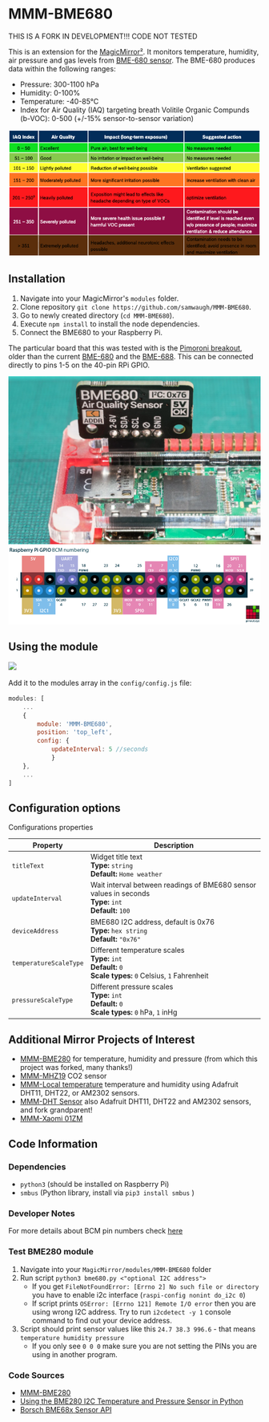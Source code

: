 # MMM-BME680

THIS IS A FORK IN DEVELOPMENT!!! CODE NOT TESTED

This is an extension for the [MagicMirror²](https://github.com/MichMich/MagicMirror). It monitors temperature, humidity, air pressure and gas levels from [BME-680 sensor](https://www.bosch-sensortec.com/products/environmental-sensors/gas-sensors/bme680/). The BME-680 produces data within the following ranges:

- Pressure: 300-1100 hPa
- Humidity: 0-100%
- Temperature: -40-85°C 
- Index for Air Quality (IAQ) targeting breath Volitile Organic Compunds (b-VOC): 0-500 (+/-15% sensor-to-sensor variation)

<img src=".github/IAQ.png">

## Installation
1. Navigate into your MagicMirror's `modules` folder.
2. Clone repository `git clone https://github.com/samwaugh/MMM-BME680`.
3. Go to newly created directory (`cd MMM-BME680`).
4. Execute `npm install` to install the node dependencies.
5. Connect the BME680 to your Raspberry Pi.

The particular board that this was tested with is the [Pimoroni breakout](https://learn.pimoroni.com/article/getting-started-with-bme680-breakout), older  than the current [BME-680](https://shop.pimoroni.com/products/bme680-breakout?variant=12491552129107) and the [BME-688](https://shop.pimoroni.com/products/bme688-breakout?variant=39336951709779). This can be connected directly to pins 1-5 on the 40-pin RPi GPIO.

<img src=".github/bme680-5.webp">
<img src=".github/RXD PWM0.png">

## Using the module

<img src=".github/example.png">

Add it to the modules array in the `config/config.js` file:

````javascript
modules: [
	...
	{
		module: 'MMM-BME680',
		position: 'top_left',
		config: {
			updateInterval: 5 //seconds
			}
	},
	...
]
````

## Configuration options

Configurations properties

<table width="100%">
	<thead>
		<tr>
			<th>Property</th>
			<th width="100%">Description</th>
		</tr>
	<thead>
	<tbody>
		<tr>
			<td><code>titleText</code></td>
			<td>Widget title text
				<br><b>Type:</b> <code>string</code>
				<br><b>Default:</b> <code>Home weather</code>
			</td>
		</tr>
		<tr>
			<td><code>updateInterval</code></td>
			<td>Wait interval between readings of BME680 sensor values in seconds
				<br><b>Type:</b> <code>int</code>
				<br><b>Default:</b> <code>100</code>
			</td>
		</tr>
		<tr>
			<td><code>deviceAddress</code></td>
			<td>BME680 I2C address, default is 0x76
				<br><b>Type:</b> <code>hex string</code>
				<br><b>Default:</b> <code>"0x76"</code>
			</td>
		</tr>
		<tr>
			<td><code>temperatureScaleType</code></td>
			<td>Different temperature scales
				<br><b>Type:</b> <code>int</code>
				<br><b>Default:</b> <code>0</code>
				<br><b>Scale types:</b> <code>0</code> Celsius, <code>1</code> Fahrenheit
			</td>
		</tr>
		<tr>
			<td><code>pressureScaleType</code></td>
			<td>Different pressure scales
				<br><b>Type:</b> <code>int</code>
				<br><b>Default:</b> <code>0</code>
				<br><b>Scale types:</b> <code>0</code> hPa, <code>1</code> inHg
			</td>
		</tr>
	</tbody>
</table>

## Additional Mirror Projects of Interest

- [MMM-BME280](https://github.com/awitwicki/MMM-BME280) for temperature, humidity and pressure (from which this project was forked, many thanks!)
- [MMM-MHZ19](https://github.com/awitwicki/MMM-MHZ19) CO2 sensor
- [MMM-Local temperature](https://github.com/glitch452/MMM-LocalTemperature) temperature and humidity using Adafruit DHT11, DHT22, or AM2302 sensors.
- [MMM-DHT Sensor](https://github.com/bernardpletikosa/MMM-DHT-Sensor) also Adafruit DHT11, DHT22 and AM2302 sensors, and fork grandparent!
- [MMM-Xaomi 01ZM](https://github.com/rubinho101/MMM-01ZM)

## Code Information
### Dependencies
- `python3` (should be installed on Raspberry Pi)
- `smbus` (Python library, install via `pip3 install smbus` )

### Developer Notes
For more details about BCM pin numbers check [here](http://www.raspberrypi-spy.co.uk/2012/06/simple-guide-to-the-rpi-gpio-header-and-pins)

### Test BME280 module
1. Navigate into your `MagicMirror/modules/MMM-BME680` folder
2. Run script `python3 bme680.py <"optional I2C address">`
   - If you get `FileNotFoundError: [Errno 2] No such file or directory` you have to enable i2c interface (`raspi-config nonint do_i2c 0`)
   - If script prints `OSError: [Errno 121] Remote I/O error` then you are using wrong I2C address. Try to run `i2cdetect -y 1` console command to find out your device address.
3. Script should print sensor values like this `24.7 38.3 996.6` - that means `temperature humidity pressure`
   - If you only see `0 0 0` make sure you are not setting the PINs you are using in another program. 

### Code Sources

- [MMM-BME280](https://github.com/awitwicki/MMM-BME280)
- [Using the BME280 I2C Temperature and Pressure Sensor in Python](https://www.raspberrypi-spy.co.uk/2016/07/using-bme280-i2c-temperature-pressure-sensor-in-python/)
- [Borsch BME68x Sensor API](https://github.com/BoschSensortec/BME68x-Sensor-API)

